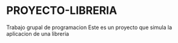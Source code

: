 # PROYECTO-LIBRERIA
Trabajo grupal de programacion 
Este es un proyecto que simula la aplicacion de una libreria
